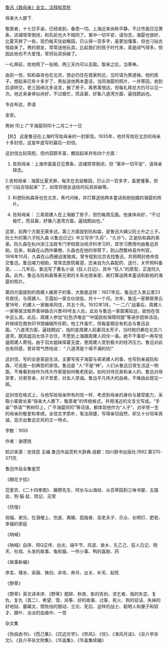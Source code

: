 [鲁迅《致母亲》全文、注释和赏析](https://www.vrrw.net/wx/9496.html)

母亲大人膝下.

敬禀者，十七日手谕，已经收到，备悉一切。上海近来尚称平静，不过市面日见萧条，店铺常常倒闭，和先前也大不相同了。寓中一切平安，请勿念。海婴也很好，比夏天胖了一些，现仍每天往幼稚园，已认得一百多字，虽更加懂事，但也刁钻古怪起来了。男的朋友，常常送他玩具，比起我们的孩子时代来，真是阔气得多，但因此他也不大爱惜，常将玩具拆破了。

一礼拜前，给他照了一张相，两三天内可以去取。取来之后，当寄奉。

由前一信，知和森哥也在北京，想必仍住在我家附近，见时请为男道候。他的孩子，想起来已有十多岁了，男拟送他两本童话，当同海婴的照片，一并寄回，收到后请转交。老三因闸北多谣言，搬了房子，离男寓很远，但每礼拜总大约可以见一次。他近来身体似尚好，不过极忙，而且窘，好象八道湾方面，逼钱颇凶也。

专此布达，恭请

金安。

男树 叩上 广平海婴同叩十二月二十一日



【析】 这是鲁迅在上海时写给母亲的一封家信。1935年，他共写给在北京的母亲十多封信，这是年底写的最后一封信。

这封信比较简短，但内容颇丰富，概括起来共有四个方面：

1. 告知母亲：上海市面虽日见萧条，店铺常常倒闭，但 “寓中一切平安”，请母亲释念。

2.告知母亲：海婴比夏天胖，每天在去幼稚园，已认识一百多字，虽更懂事，但也“刁钻古怪起来” 了，如常将朋友送给的玩具拆破等。

3. 料想阮和森哥也在北京，希代问候，并打算送他两本童话和刚拍摄的海婴的照片。

4. 告知母亲： 三弟周建人在上海搬了房子，但仍每周见面。他身体尚好，“不过极忙，而且窘，好像八道湾方面，逼钱颇凶也。”

这里，前两个方面无需多述。第三方面提到阮和森，是鲁迅大姨父阮士升之三子。阮士升的第六子阮久森 (《鲁迅日记》中又写作“久荪”、“久孙”)，正是阮和森的弟弟。阮久森在杭州浙江法政专门学校政治经济科学习时，其学习费用均由鲁迅资助。后来，和森在山西作幕僚，久森也在他的举荐下，到山西繁峙县作判官。1916年10月，久森在山西被迫害致病，曾专程到北京去找鲁迅，并把两封绝命信交鲁迅。鲁迅竭力相助，常常去医院看望，还亲自为久森配药、送行，关怀照料备至。……几年后，鲁迅写了著名小说《狂人日记》，其中 “狂人”的原型，正是阮久森。此外，鲁迅与阮和森等表兄弟的关系也很亲密，故打算送两本童话和新拍的海婴的照片。

第四方面提到的周建人搬房子的事，大致是这样：1927年后，鲁迅迁入景云里23号居住，与周建人、王蕴如一家合伙烧饭，共十一个月。次年，鲁迅一家移居景云里18号，约建人一家搬来同住，共五个月。1932年1月，“一·二八”战事后，周建人一家移居法租界善钟路合兴里49号友人处。此处与鲁迅一家距离较远，故他在信中这么说。此后，周建人参加“红色济难会”“中国民权保障同盟”等进步团体活动，并继续在商务印书馆编辑所任职。他工作虽忙，但每星期总有机会与鲁迅会面。“八道湾方面，逼钱颇凶”，指的是周建人前妻羽太芳子，当时她仍赖在北京八道湾，跟其姐羽太信子合住，不愿到上海跟周建人同住一事。她不干事却一再写信逼周建人寄钱。由于羽太姐妹挥霍无度，使周建人受到极大的经济压力。鲁迅对此也有同感，曾非常气愤地说： “ 八道湾是个填不满的坑!”

这封信，写的全是家庭生活，主要写孩子海婴与弟弟建人的事，也写到亲戚阮和森，可说是一封典型的家信。鲁迅是 “人”不是“神”。人们从鲁迅日常生活这一侧面，不难看到他作为伟大作家是如何敬老抚幼，如何对待兄弟和亲人的。鲁迅对母至孝，对弟至亲，对子至爱，对友人至诚。鲁迅平凡伟大的品格，不难由此窥见一斑。

这封信在格式上，与他写给母亲所有的信一样，考虑到母亲的身份与接受能力，采取小辈致长辈“母亲大人膝下，敬禀者”的传统格式，并用浅近的文言文写成。“手谕”“恭请”“男树叩上，广平海婴同叩”等词语，都体现他作为“人子”，对辛劳一生的母亲的敬爱和孝顺。全信文字质朴，笔法简捷，写得亲切自然，却又十分坦率真诚，显示出鲁迅文风的又一特点。

字数：1655

作者：谢德铣

知识来源：张效民 主编.鲁迅作品赏析大辞典.成都：四川辞书出版社.1992.第370-371页.

鲁迅作品全集鉴赏

《朝花夕拾》

范爱农、《二十四孝图》、藤野先生、阿长与山海经、从百草园到三味书屋、五猖会、狗·猫·鼠、琐记、无常

《仿徨》

祝福、弟兄、在酒楼上、伤逝、离婚、孤独者、高老夫子、示众、长明灯、肥皂、幸福的家庭

《呐喊》

《呐喊》自序、阿Q正传、白光、端午节、风波、故乡、孔乙己、狂人日记、明天、社戏、头发的故事、兔和猫、一件小事、鸭的喜剧、药

《故事新编》

序言、理水、采薇、铸剑、非攻、奔月、出关、补天、起死

《野草》

《野草》英文译本序、《野草》题辞、秋夜、影的告别、求乞者、我的失恋、复仇、复仇〔其二〕、希望、雪、风筝、好的故事、过客、死火、狗的驳诘、失掉的好地狱、墓碣文、颓败线的颤动、立论、死后、这样的战士、聪明人和傻子和奴才、腊叶、淡淡的血痕中、一觉

杂文集

《伪自由书》、《而己集》、《花边文学》、《热风》、《坟》、《准风月谈》、《且介亭杂文》、《且介亭杂文附集》、《华盖集》、《华盖集续编》

